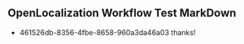## OpenLocalization Workflow Test MarkDown
* 461526db-8356-4fbe-8658-960a3da46a03 thanks!

<!--HONumber=Jul16_HO3-->



